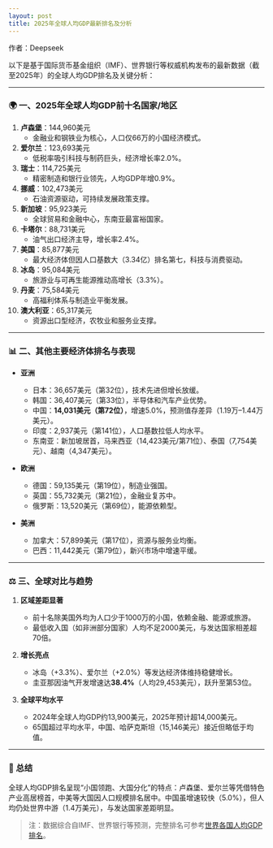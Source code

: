 ```yaml
---
layout: post
title: 2025年全球人均GDP最新排名及分析
---
```


作者：Deepseek

以下是基于国际货币基金组织（IMF）、世界银行等权威机构发布的最新数据（截至2025年）的全球人均GDP排名及关键分析：

---

### 🌍 一、2025年全球人均GDP前十名国家/地区
1. **卢森堡**：144,960美元  
   - 金融业和钢铁业为核心，人口仅66万的小国经济模式。  
2. **爱尔兰**：123,693美元  
   - 低税率吸引科技与制药巨头，经济增长率2.0%。  
3. **瑞士**：114,725美元  
   - 精密制造和银行业领先，人均GDP年增0.9%。  
4. **挪威**：102,473美元  
   - 石油资源驱动，可持续发展政策支撑。  
5. **新加坡**：95,923美元  
   - 全球贸易和金融中心，东南亚最富裕国家。  
6. **卡塔尔**：88,731美元  
   - 油气出口经济主导，增长率2.4%。  
7. **美国**：85,877美元  
   - 最大经济体但因人口基数大（3.34亿）排名第七，科技与消费驱动。  
8. **冰岛**：95,084美元  
   - 旅游业与可再生能源推动高增长（3.3%）。  
9. **丹麦**：75,584美元  
   - 高福利体系与制造业平衡发展。  
10. **澳大利亚**：65,317美元  
    - 资源出口型经济，农牧业和服务业支撑。

---

### 📊 二、其他主要经济体排名与表现
- **亚洲**  
  - 日本：36,657美元（第32位），技术先进但增长放缓。  
  - 韩国：36,407美元（第33位），半导体和汽车产业优势。  
  - 中国：**14,031美元（第72位）**，增速5.0%，预测值存差异（1.19万–1.44万美元）。  
  - 印度：2,937美元（第141位），人口基数拉低人均水平。  
  - 东南亚：新加坡居首，马来西亚（14,423美元/第71位）、泰国（7,754美元）、越南（4,347美元）。

- **欧洲**  
  - 德国：59,135美元（第19位），制造业强国。  
  - 英国：55,732美元（第21位），金融业复苏中。  
  - 俄罗斯：13,520美元（第69位），能源依赖型。

- **美洲**  
  - 加拿大：57,899美元（第17位），资源与服务业均衡。  
  - 巴西：11,442美元（第79位），新兴市场中增速平缓。

---

### ⚖️ 三、全球对比与趋势
1. **区域差距显著**  
   - 前十名除美国外均为人口少于1000万的小国，依赖金融、能源或旅游。  
   - 最低收入国（如非洲部分国家）人均不足2000美元，与发达国家相差超70倍。

2. **增长亮点**  
   - 冰岛（+3.3%）、爱尔兰（+2.0%）等发达经济体维持稳健增长。  
   - 圭亚那因油气开发增速达**38.4%**（人均29,453美元），跃升至第53位。

3. **全球平均水平**  
   - 2024年全球人均GDP约13,900美元，2025年预计超14,000美元。  
   - 65国超过平均水平，中国、哈萨克斯坦（15,146美元）接近但略低于均值。

---

### 💎 总结
全球人均GDP排名呈现“小国领跑、大国分化”的特点：卢森堡、爱尔兰等凭借特色产业高居榜首，中美等大国因人口规模排名居中。中国虽增速较快（5.0%），但人均仍处世界中游（1.4万美元），与发达国家差距明显。  

> 注：数据综合自IMF、世界银行等预测，完整排名可参考[世界各国人均GDP排名](https://web.phb123.com/city/GDP/cp.html)。
